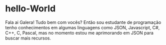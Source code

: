 # hello-World
Fala ai Galera!
Tudo bem com vocês? 
Então sou estudante de programação tenho conhecimentos em algumas linguagens como JSON, Javascript, C#, C++, C, Pascal, mas no momento estou me aprimorando em JSON para buscar mais recursos.
